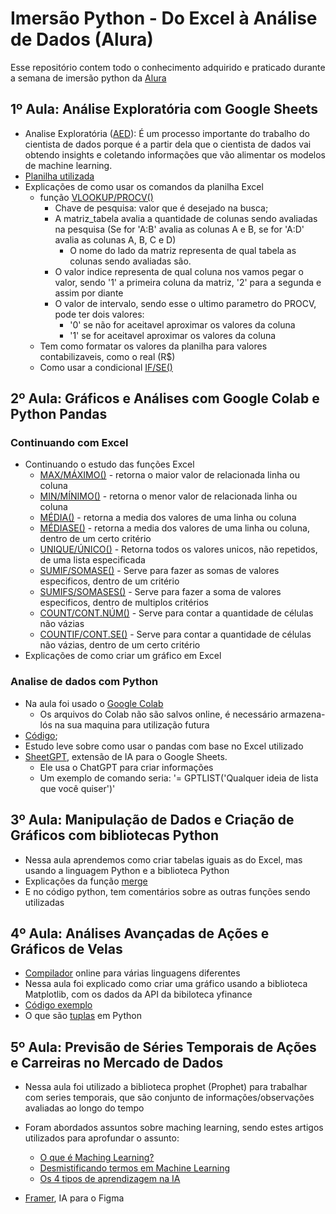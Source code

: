 # Imersão Python - Do Excel à Análise de Dados (Alura)

Esse repositório contem todo o conhecimento adquirido e praticado durante a semana de imersão python da [Alura](https://www.alura.com.br/?utm_term=alura&utm_campaign=%5BSearch%5D+%5BPerformance%5D+-+Institucional&utm_source=adwords&utm_medium=ppc&hsa_acc=7964138385&hsa_cam=386166608&hsa_grp=21666755648&hsa_ad=609948692827&hsa_src=g&hsa_tgt=aud-546438175126:kwd-300088401&hsa_kw=alura&hsa_mt=e&hsa_net=adwords&hsa_ver=3&gad_source=1&gclid=Cj0KCQjw8J6wBhDXARIsAPo7QA_4QoWoSVWiXODbOyOFikcljl_pVHze-HbwkOTAL00phiVa_9r5kX0aAlLtEALw_wcB)

## 1º Aula: Análise Exploratória com Google Sheets

- Analise Exploratória ([AED](https://ebaconline.com.br/blog/analise-exploratoria-de-dados-o-que-e#:~:text=O%20que%20é%20Análise%20Exploratória,e%20extrai%20conhecimento%20desses%20dados.)): É um processo importante do trabalho do cientista de dados porque é a partir dela que o cientista de dados vai obtendo insights e coletando informações que vão alimentar os modelos de machine learning.
- [Planilha utilizada](https://docs.google.com/spreadsheets/d/1JSPdWWxoG28Mn5PSRDucq6Nol_TlkceexIbvWOkkClc/edit?usp=sharing)
- Explicações de como usar os comandos da planilha Excel
    - função [VLOOKUP/PROCV()](https://canaltech.com.br/software/como-fazer-a-formula-procv-no-excel/)
        - Chave de pesquisa: valor que é desejado na busca;
        - A matriz_tabela avalia a quantidade de colunas sendo avaliadas na pesquisa (Se for 'A:B' avalia as colunas A e B, se for 'A:D' avalia as colunas A, B, C e D)
            - O nome do lado da matriz representa de qual tabela as colunas sendo avaliadas são.
        - O valor indice representa de qual coluna nos vamos pegar o valor, sendo '1' a primeira coluna da matriz, '2' para a segunda e assim por diante
        - O valor de intervalo, sendo esse o ultimo parametro do PROCV, pode ter dois valores:
            - '0' se não for aceitavel aproximar os valores da coluna
            - '1' se for aceitavel aproximar os valores da coluna
    - Tem como formatar os valores da planilha para valores contabilizaveis, como o real (R$)
    - Como usar a condicional [IF/SE()](https://support.microsoft.com/pt-br/office/usar-as-funções-se-com-e-ou-e-não-d895f58c-b36c-419e-b1f2-5c193a236d97)

## 2º Aula: Gráficos e Análises com Google Colab e Python Pandas

### Continuando com Excel

- Continuando o estudo das funções Excel
    - [MAX/MÁXIMO()](https://support.microsoft.com/pt-br/office/função-máximo-e0012414-9ac8-4b34-9a47-73e662c08098) - retorna o maior valor de relacionada linha ou coluna
    - [MIN/MÍNIMO()](https://support.microsoft.com/pt-br/office/função-mínimo-61635d12-920f-4ce2-a70f-96f202dcc152) - retorna o menor valor de relacionada linha ou coluna
    - [MÉDIA()](https://canaltech.com.br/apps/como-calcular-media-mediana-e-moda-no-excel/) - retorna a media dos valores de uma linha ou coluna
    - [MÉDIASE()](https://www.hashtagtreinamentos.com/formula-mediase-como-fazer) - retorna a media dos valores de uma linha ou coluna, dentro de um certo critério
    - [UNIQUE/ÚNICO()](https://support.microsoft.com/pt-br/office/função-único-c5ab87fd-30a3-4ce9-9d1a-40204fb85e1e) - Retorna todos os valores unicos, não repetidos, de uma lista especificada
    - [SUMIF/SOMASE()](https://support.microsoft.com/pt-br/office/função-somase-169b8c99-c05c-4483-a712-1697a653039b) - Serve para fazer as somas de valores especificos, dentro de um critério
    - [SUMIFS/SOMASES()](https://support.microsoft.com/pt-br/office/função-somase-169b8c99-c05c-4483-a712-1697a653039b) - Serve para fazer a soma de valores especificos, dentro de multiplos critérios
    - [COUNT/CONT.NÚM()](https://support.microsoft.com/pt-br/office/função-cont-núm-a59cd7fc-b623-4d93-87a4-d23bf411294c#:~:text=A%20função%20CONT.,ou%20uma%20matriz%20de%20números.) - Serve para contar a quantidade de células não vázias
    - [COUNTIF/CONT.SE()](https://support.microsoft.com/pt-br/office/função-cont-núm-a59cd7fc-b623-4d93-87a4-d23bf411294c#:~:text=A%20função%20CONT.,ou%20uma%20matriz%20de%20números.) - Serve para contar a quantidade de células não vázias, dentro de um certo critério
- Explicações de como criar um gráfico em Excel

### Analise de dados com Python

- Na aula foi usado o [Google Colab](https://colab.google)
    - Os arquivos do Colab não são salvos online, é necessário armazena-lós na sua maquina para utilização futura
- [Código](/python/aula2.ipynb);
- Estudo leve sobre como usar o pandas com base no Excel utilizado
- [SheetGPT](https://sheetgpt.ai), extensão de IA para o Google Sheets.
    - Ele usa o ChatGPT para criar informações
    - Um exemplo de comando seria: '= GPTLIST('Qualquer ideia de lista que você quiser')'

## 3º Aula: Manipulação de Dados e Criação de Gráficos com bibliotecas Python

- Nessa aula aprendemos como criar tabelas iguais as do Excel, mas usando a linguagem Python e a biblioteca Python
- Explicações da função [merge](https://medium.com/data-hackers/pandas-combinando-data-frames-com-merge-e-concat-10e7d07ca5ec)
- E no código python, tem comentários sobre as outras funções sendo utilizadas

## 4º Aula: Análises Avançadas de Ações e Gráficos de Velas

- [Compilador](https://onecompiler.com) online para várias linguagens diferentes
- Nessa aula foi explicado como criar uma gráfico usando a biblioteca Matplotlib, com os dados da API da bibiloteca yfinance
- [Código exemplo](/python/aula4.ipynb)
- O que são [tuplas](https://chat.openai.com/share/1614551f-f197-45f3-9cd8-2cbef1905d2d) em Python

## 5º Aula: Previsão de Séries Temporais de Ações e Carreiras no Mercado de Dados

- Nessa aula foi utilizado a biblioteca prophet (Prophet) para trabalhar com series temporais, que são conjunto de informações/observações avaliadas ao longo do tempo
- Foram abordados assuntos sobre maching learning, sendo estes artigos utilizados para aprofundar o assunto:  
    - [O que é Maching Learning?](https://www.alura.com.br/artigos/machine-learning?_gl=1*1uknx2h*_ga*MjU0MjA0MzAzLjE3MDQ4MTMzMjI.*_ga_1EPWSW3PCS*MTcxMTgwNjc0Ni40Mi4wLjE3MTE4MDY3NDYuMC4wLjA.*_fplc*aGNoJTJCQzRFQXQ3WTJOUTVFNzMlMkJpTzUyVzlaSGduJTJCRnlqJTJCczBWcjJwRzZKUjJGelFkNVBOeERZcHJVMzdzc21VRUhqdkpGM2IxcGJjTlRlbEx3MWlRS3M0djlGN1pUNFBYRkRNc0hMTFFTVDZPQ3JyZng1SVRFMUxQRWhDN2clM0QlM0Q.)
    - [Desmistificando termos em Machine Learning](https://www.alura.com.br/artigos/desmistificando-termos-machine-learning?_gl=1*u0q3zp*_ga*MjU0MjA0MzAzLjE3MDQ4MTMzMjI.*_ga_1EPWSW3PCS*MTcxMTgwNjc0Ni40Mi4xLjE3MTE4MDY4MjkuMC4wLjA.*_fplc*aGNoJTJCQzRFQXQ3WTJOUTVFNzMlMkJpTzUyVzlaSGduJTJCRnlqJTJCczBWcjJwRzZKUjJGelFkNVBOeERZcHJVMzdzc21VRUhqdkpGM2IxcGJjTlRlbEx3MWlRS3M0djlGN1pUNFBYRkRNc0hMTFFTVDZPQ3JyZng1SVRFMUxQRWhDN2clM0QlM0Q.)
    - [Os 4 tipos de aprendizagem na IA](https://www.alura.com.br/artigos/quais-sao-tipos-aprendizagem-ia-inteligencia-artificial?_gl=1*1ykiyy*_ga*MjU0MjA0MzAzLjE3MDQ4MTMzMjI.*_ga_1EPWSW3PCS*MTcxMTgwNjc0Ni40Mi4xLjE3MTE4MDY4MzcuMC4wLjA.*_fplc*aGNoJTJCQzRFQXQ3WTJOUTVFNzMlMkJpTzUyVzlaSGduJTJCRnlqJTJCczBWcjJwRzZKUjJGelFkNVBOeERZcHJVMzdzc21VRUhqdkpGM2IxcGJjTlRlbEx3MWlRS3M0djlGN1pUNFBYRkRNc0hMTFFTVDZPQ3JyZng1SVRFMUxQRWhDN2clM0QlM0Q.)

- [Framer](https://www.framer.com), IA para o Figma
